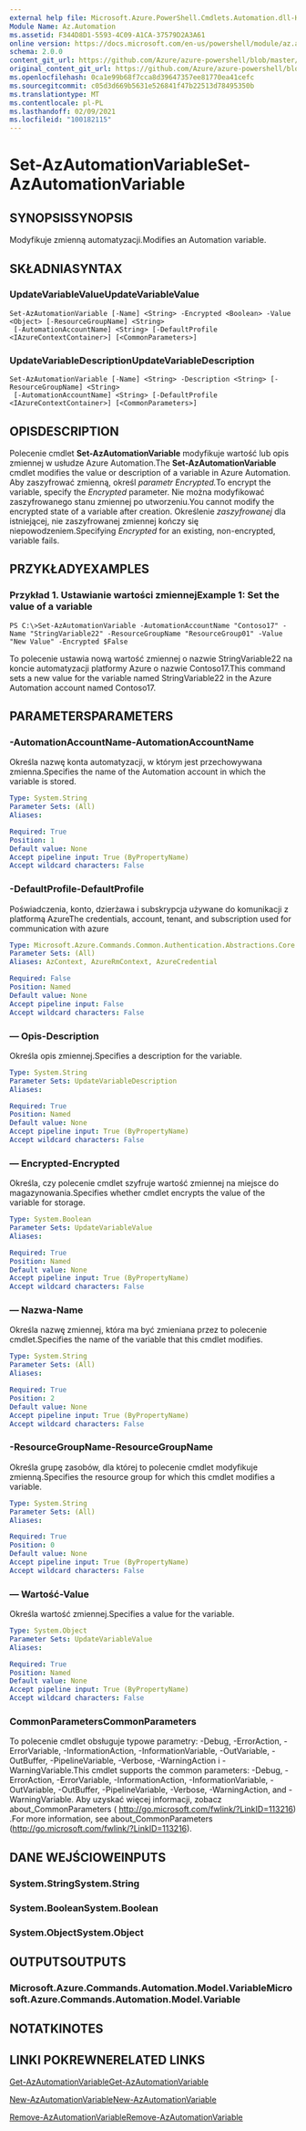 ```yaml
---
external help file: Microsoft.Azure.PowerShell.Cmdlets.Automation.dll-Help.xml
Module Name: Az.Automation
ms.assetid: F344D8D1-5593-4C09-A1CA-37579D2A3A61
online version: https://docs.microsoft.com/en-us/powershell/module/az.automation/set-azautomationvariable
schema: 2.0.0
content_git_url: https://github.com/Azure/azure-powershell/blob/master/src/Automation/Automation/help/Set-AzAutomationVariable.md
original_content_git_url: https://github.com/Azure/azure-powershell/blob/master/src/Automation/Automation/help/Set-AzAutomationVariable.md
ms.openlocfilehash: 0ca1e99b68f7cca8d39647357ee81770ea41cefc
ms.sourcegitcommit: c05d3d669b5631e526841f47b22513d78495350b
ms.translationtype: MT
ms.contentlocale: pl-PL
ms.lasthandoff: 02/09/2021
ms.locfileid: "100182115"
---
```

# <span data-ttu-id="582d0-101">Set-AzAutomationVariable</span><span class="sxs-lookup"><span data-stu-id="582d0-101">Set-AzAutomationVariable</span></span>

## <span data-ttu-id="582d0-102">SYNOPSIS</span><span class="sxs-lookup"><span data-stu-id="582d0-102">SYNOPSIS</span></span>
<span data-ttu-id="582d0-103">Modyfikuje zmienną automatyzacji.</span><span class="sxs-lookup"><span data-stu-id="582d0-103">Modifies an Automation variable.</span></span>

## <span data-ttu-id="582d0-104">SKŁADNIA</span><span class="sxs-lookup"><span data-stu-id="582d0-104">SYNTAX</span></span>

### <span data-ttu-id="582d0-105">UpdateVariableValue</span><span class="sxs-lookup"><span data-stu-id="582d0-105">UpdateVariableValue</span></span>
```
Set-AzAutomationVariable [-Name] <String> -Encrypted <Boolean> -Value <Object> [-ResourceGroupName] <String>
 [-AutomationAccountName] <String> [-DefaultProfile <IAzureContextContainer>] [<CommonParameters>]
```

### <span data-ttu-id="582d0-106">UpdateVariableDescription</span><span class="sxs-lookup"><span data-stu-id="582d0-106">UpdateVariableDescription</span></span>
```
Set-AzAutomationVariable [-Name] <String> -Description <String> [-ResourceGroupName] <String>
 [-AutomationAccountName] <String> [-DefaultProfile <IAzureContextContainer>] [<CommonParameters>]
```

## <span data-ttu-id="582d0-107">OPIS</span><span class="sxs-lookup"><span data-stu-id="582d0-107">DESCRIPTION</span></span>
<span data-ttu-id="582d0-108">Polecenie cmdlet **Set-AzAutomationVariable** modyfikuje wartość lub opis zmiennej w usłudze Azure Automation.</span><span class="sxs-lookup"><span data-stu-id="582d0-108">The **Set-AzAutomationVariable** cmdlet modifies the value or description of a variable in Azure Automation.</span></span>
<span data-ttu-id="582d0-109">Aby zaszyfrować zmienną, określ *parametr Encrypted.*</span><span class="sxs-lookup"><span data-stu-id="582d0-109">To encrypt the variable, specify the *Encrypted* parameter.</span></span>
<span data-ttu-id="582d0-110">Nie można modyfikować zaszyfrowanego stanu zmiennej po utworzeniu.</span><span class="sxs-lookup"><span data-stu-id="582d0-110">You cannot modify the encrypted state of a variable after creation.</span></span>
<span data-ttu-id="582d0-111">Określenie *zaszyfrowanej* dla istniejącej, nie zaszyfrowanej zmiennej kończy się niepowodzeniem.</span><span class="sxs-lookup"><span data-stu-id="582d0-111">Specifying *Encrypted* for an existing, non-encrypted, variable fails.</span></span>

## <span data-ttu-id="582d0-112">PRZYKŁADY</span><span class="sxs-lookup"><span data-stu-id="582d0-112">EXAMPLES</span></span>

### <span data-ttu-id="582d0-113">Przykład 1. Ustawianie wartości zmiennej</span><span class="sxs-lookup"><span data-stu-id="582d0-113">Example 1: Set the value of a variable</span></span>
```
PS C:\>Set-AzAutomationVariable -AutomationAccountName "Contoso17" -Name "StringVariable22" -ResourceGroupName "ResourceGroup01" -Value "New Value" -Encrypted $False
```

<span data-ttu-id="582d0-114">To polecenie ustawia nową wartość zmiennej o nazwie StringVariable22 na koncie automatyzacji platformy Azure o nazwie Contoso17.</span><span class="sxs-lookup"><span data-stu-id="582d0-114">This command sets a new value for the variable named StringVariable22 in the Azure Automation account named Contoso17.</span></span>

## <span data-ttu-id="582d0-115">PARAMETERS</span><span class="sxs-lookup"><span data-stu-id="582d0-115">PARAMETERS</span></span>

### <span data-ttu-id="582d0-116">-AutomationAccountName</span><span class="sxs-lookup"><span data-stu-id="582d0-116">-AutomationAccountName</span></span>
<span data-ttu-id="582d0-117">Określa nazwę konta automatyzacji, w którym jest przechowywana zmienna.</span><span class="sxs-lookup"><span data-stu-id="582d0-117">Specifies the name of the Automation account in which the variable is stored.</span></span>

```yaml
Type: System.String
Parameter Sets: (All)
Aliases:

Required: True
Position: 1
Default value: None
Accept pipeline input: True (ByPropertyName)
Accept wildcard characters: False
```

### <span data-ttu-id="582d0-118">-DefaultProfile</span><span class="sxs-lookup"><span data-stu-id="582d0-118">-DefaultProfile</span></span>
<span data-ttu-id="582d0-119">Poświadczenia, konto, dzierżawa i subskrypcja używane do komunikacji z platformą Azure</span><span class="sxs-lookup"><span data-stu-id="582d0-119">The credentials, account, tenant, and subscription used for communication with azure</span></span>

```yaml
Type: Microsoft.Azure.Commands.Common.Authentication.Abstractions.Core.IAzureContextContainer
Parameter Sets: (All)
Aliases: AzContext, AzureRmContext, AzureCredential

Required: False
Position: Named
Default value: None
Accept pipeline input: False
Accept wildcard characters: False
```

### <span data-ttu-id="582d0-120">— Opis</span><span class="sxs-lookup"><span data-stu-id="582d0-120">-Description</span></span>
<span data-ttu-id="582d0-121">Określa opis zmiennej.</span><span class="sxs-lookup"><span data-stu-id="582d0-121">Specifies a description for the variable.</span></span>

```yaml
Type: System.String
Parameter Sets: UpdateVariableDescription
Aliases:

Required: True
Position: Named
Default value: None
Accept pipeline input: True (ByPropertyName)
Accept wildcard characters: False
```

### <span data-ttu-id="582d0-122">— Encrypted</span><span class="sxs-lookup"><span data-stu-id="582d0-122">-Encrypted</span></span>
<span data-ttu-id="582d0-123">Określa, czy polecenie cmdlet szyfruje wartość zmiennej na miejsce do magazynowania.</span><span class="sxs-lookup"><span data-stu-id="582d0-123">Specifies whether cmdlet encrypts the value of the variable for storage.</span></span>

```yaml
Type: System.Boolean
Parameter Sets: UpdateVariableValue
Aliases:

Required: True
Position: Named
Default value: None
Accept pipeline input: True (ByPropertyName)
Accept wildcard characters: False
```

### <span data-ttu-id="582d0-124">— Nazwa</span><span class="sxs-lookup"><span data-stu-id="582d0-124">-Name</span></span>
<span data-ttu-id="582d0-125">Określa nazwę zmiennej, która ma być zmieniana przez to polecenie cmdlet.</span><span class="sxs-lookup"><span data-stu-id="582d0-125">Specifies the name of the variable that this cmdlet modifies.</span></span>

```yaml
Type: System.String
Parameter Sets: (All)
Aliases:

Required: True
Position: 2
Default value: None
Accept pipeline input: True (ByPropertyName)
Accept wildcard characters: False
```

### <span data-ttu-id="582d0-126">-ResourceGroupName</span><span class="sxs-lookup"><span data-stu-id="582d0-126">-ResourceGroupName</span></span>
<span data-ttu-id="582d0-127">Określa grupę zasobów, dla której to polecenie cmdlet modyfikuje zmienną.</span><span class="sxs-lookup"><span data-stu-id="582d0-127">Specifies the resource group for which this cmdlet modifies a variable.</span></span>

```yaml
Type: System.String
Parameter Sets: (All)
Aliases:

Required: True
Position: 0
Default value: None
Accept pipeline input: True (ByPropertyName)
Accept wildcard characters: False
```

### <span data-ttu-id="582d0-128">— Wartość</span><span class="sxs-lookup"><span data-stu-id="582d0-128">-Value</span></span>
<span data-ttu-id="582d0-129">Określa wartość zmiennej.</span><span class="sxs-lookup"><span data-stu-id="582d0-129">Specifies a value for the variable.</span></span>

```yaml
Type: System.Object
Parameter Sets: UpdateVariableValue
Aliases:

Required: True
Position: Named
Default value: None
Accept pipeline input: True (ByPropertyName)
Accept wildcard characters: False
```

### <span data-ttu-id="582d0-130">CommonParameters</span><span class="sxs-lookup"><span data-stu-id="582d0-130">CommonParameters</span></span>
<span data-ttu-id="582d0-131">To polecenie cmdlet obsługuje typowe parametry: -Debug, -ErrorAction, -ErrorVariable, -InformationAction, -InformationVariable, -OutVariable, -OutBuffer, -PipelineVariable, -Verbose, -WarningAction i -WarningVariable.</span><span class="sxs-lookup"><span data-stu-id="582d0-131">This cmdlet supports the common parameters: -Debug, -ErrorAction, -ErrorVariable, -InformationAction, -InformationVariable, -OutVariable, -OutBuffer, -PipelineVariable, -Verbose, -WarningAction, and -WarningVariable.</span></span> <span data-ttu-id="582d0-132">Aby uzyskać więcej informacji, zobacz about_CommonParameters ( http://go.microsoft.com/fwlink/?LinkID=113216) .</span><span class="sxs-lookup"><span data-stu-id="582d0-132">For more information, see about_CommonParameters (http://go.microsoft.com/fwlink/?LinkID=113216).</span></span>

## <span data-ttu-id="582d0-133">DANE WEJŚCIOWE</span><span class="sxs-lookup"><span data-stu-id="582d0-133">INPUTS</span></span>

### <span data-ttu-id="582d0-134">System.String</span><span class="sxs-lookup"><span data-stu-id="582d0-134">System.String</span></span>

### <span data-ttu-id="582d0-135">System.Boolean</span><span class="sxs-lookup"><span data-stu-id="582d0-135">System.Boolean</span></span>

### <span data-ttu-id="582d0-136">System.Object</span><span class="sxs-lookup"><span data-stu-id="582d0-136">System.Object</span></span>

## <span data-ttu-id="582d0-137">OUTPUTS</span><span class="sxs-lookup"><span data-stu-id="582d0-137">OUTPUTS</span></span>

### <span data-ttu-id="582d0-138">Microsoft.Azure.Commands.Automation.Model.Variable</span><span class="sxs-lookup"><span data-stu-id="582d0-138">Microsoft.Azure.Commands.Automation.Model.Variable</span></span>

## <span data-ttu-id="582d0-139">NOTATKI</span><span class="sxs-lookup"><span data-stu-id="582d0-139">NOTES</span></span>

## <span data-ttu-id="582d0-140">LINKI POKREWNE</span><span class="sxs-lookup"><span data-stu-id="582d0-140">RELATED LINKS</span></span>

[<span data-ttu-id="582d0-141">Get-AzAutomationVariable</span><span class="sxs-lookup"><span data-stu-id="582d0-141">Get-AzAutomationVariable</span></span>](./Get-AzAutomationVariable.md)

[<span data-ttu-id="582d0-142">New-AzAutomationVariable</span><span class="sxs-lookup"><span data-stu-id="582d0-142">New-AzAutomationVariable</span></span>](./New-AzAutomationVariable.md)

[<span data-ttu-id="582d0-143">Remove-AzAutomationVariable</span><span class="sxs-lookup"><span data-stu-id="582d0-143">Remove-AzAutomationVariable</span></span>](./Remove-AzAutomationVariable.md)


